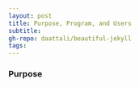 ```yaml
---
layout: post
title: Purpose, Program, and Users
subtitle:
gh-repo: daattali/beautiful-jekyll
tags:
---
```


### Purpose
